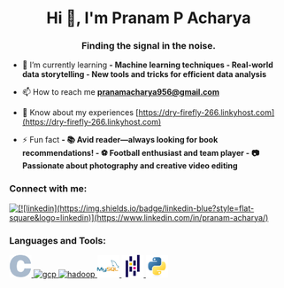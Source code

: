 <h1 align="center">Hi 👋, I'm Pranam P Acharya</h1>
<h3 align="center">Finding the signal in the noise.</h3>

- 🌱 I’m currently learning **- Machine learning techniques - Real-world data storytelling - New tools and tricks for efficient data analysis**

- 📫 How to reach me **pranamacharya956@gmail.com**

- 📄 Know about my experiences [https://dry-firefly-266.linkyhost.com](https://dry-firefly-266.linkyhost.com)

- ⚡ Fun fact **- 📚 Avid reader—always looking for book recommendations! - ⚽ Football enthusiast and team player - 📷 Passionate about photography and creative video editing**

<h3 align="left">Connect with me:</h3>
<p align="left">
<a href="https://linkedin.com/in/[![linkedin](https://img.shields.io/badge/linkedin-blue?style=flat-square&logo=linkedin)](https://www.linkedin.com/in/pranam-acharya/)" target="blank"><img align="center" src="https://raw.githubusercontent.com/rahuldkjain/github-profile-readme-generator/master/src/images/icons/Social/linked-in-alt.svg" alt="[![linkedin](https://img.shields.io/badge/linkedin-blue?style=flat-square&logo=linkedin)](https://www.linkedin.com/in/pranam-acharya/)" height="30" width="40" /></a>
</p>

<h3 align="left">Languages and Tools:</h3>
<p align="left"> <a href="https://www.cprogramming.com/" target="_blank" rel="noreferrer"> <img src="https://raw.githubusercontent.com/devicons/devicon/master/icons/c/c-original.svg" alt="c" width="40" height="40"/> </a> <a href="https://cloud.google.com" target="_blank" rel="noreferrer"> <img src="https://www.vectorlogo.zone/logos/google_cloud/google_cloud-icon.svg" alt="gcp" width="40" height="40"/> </a> <a href="https://hadoop.apache.org/" target="_blank" rel="noreferrer"> <img src="https://www.vectorlogo.zone/logos/apache_hadoop/apache_hadoop-icon.svg" alt="hadoop" width="40" height="40"/> </a> <a href="https://www.mysql.com/" target="_blank" rel="noreferrer"> <img src="https://raw.githubusercontent.com/devicons/devicon/master/icons/mysql/mysql-original-wordmark.svg" alt="mysql" width="40" height="40"/> </a> <a href="https://pandas.pydata.org/" target="_blank" rel="noreferrer"> <img src="https://raw.githubusercontent.com/devicons/devicon/2ae2a900d2f041da66e950e4d48052658d850630/icons/pandas/pandas-original.svg" alt="pandas" width="40" height="40"/> </a> <a href="https://www.python.org" target="_blank" rel="noreferrer"> <img src="https://raw.githubusercontent.com/devicons/devicon/master/icons/python/python-original.svg" alt="python" width="40" height="40"/> </a> </p>
